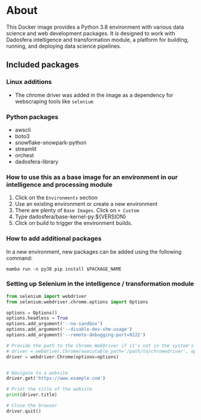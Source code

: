 # About

This Docker image provides a Python 3.8 environment with various data science and web development packages. It is designed to work with Dadosfera intelligence and transformation module, a platform for building, running, and deploying data science pipelines.

## Included packages

### Linux additions
- The chrome driver was added in the image as a dependency for webscraping tools like `selenium`

### Python packages
- awscli
- boto3
- snowflake-snowpark-python
- streamlit
- orchest
- dadosfera-library

### How to use this as a base image for an environment in our intelligence and processing module

1. Click on the `Environments` section
2. Use an existing environment or create a new environment
3. There are plenty of `Base Images`. Click on `+ Custom`
4. Type dadosfera/base-kernel-py:${VERSION}
5. Click on build to trigger the environment builds.

### How to add additional packages

In a new environment, new packages can be added using the following command:
```shell
mamba run -n py38 pip install $PACKAGE_NAME
```

### Setting up Selenium in the intelligence / transformation module


```python
from selenium import webdriver
from selenium.webdriver.chrome.options import Options

options = Options()
options.headless = True
options.add_argument('--no-sandbox')
options.add_argument('--disable-dev-shm-usage')
options.add_argument('--remote-debugging-port=9222')

# Provide the path to the Chrome WebDriver if it's not in the system's PATH
# driver = webdriver.Chrome(executable_path='/path/to/chromedriver', options=options)
driver = webdriver.Chrome(options=options)


# Navigate to a website
driver.get('https://www.example.com')

# Print the title of the website
print(driver.title)

# Close the browser
driver.quit()
```
